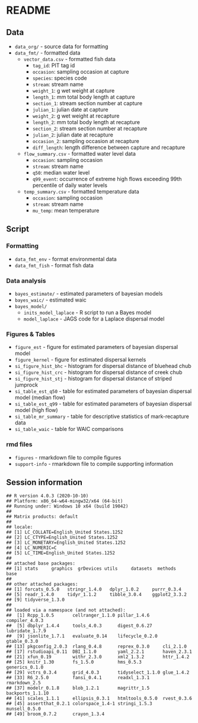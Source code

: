 README
================

## Data

  - `data_org/` - source data for formatting
  - `data_fmt/` - formatted data
      - `vector_data.csv` - formatted fish data
          - `tag_id`: PIT tag id
          - `occasion`: sampling occasion at capture
          - `species`: species code
          - `stream`: stream name
          - `weight_1`: g wet weight at capture
          - `length_1`: mm total body length at capture
          - `section_1`: stream section number at capture
          - `julian_1`: julian date at capture
          - `weight_2`: g wet weight at recapture
          - `length_2`: mm total body length at recapture
          - `section_2`: stream section number at recapture
          - `julian_2`: julian date at recapture
          - `occasion_2`: sampling occasion at recapture
          - `diff_length`: length difference between capture and
            recapture
      - `flow_summary.csv` - formatted water level data
          - `occasion`: sampling occasion
          - `stream`: stream name
          - `q50`: median water level
          - `q99_event`: occurrence of extreme high flows exceeding 99th
            percentile of daily water levels
      - `temp_summary.csv` - formatted temperature data
          - `occasion`: sampling occasion
          - `stream`: stream name
          - `mu_temp`: mean temperature

## Script

### Formatting

  - `data_fmt_env` - format environmental data
  - `data_fmt_fish` - format fish data

### Data analysis

  - `bayes_estimate/` - estimated parameters of bayesian models
  - `bayes_waic/` - estimated waic
  - `bayes_model/`
      - `inits_model_laplace` - R script to run a Bayes model
      - `model_laplace` - JAGS code for a Laplace dispersal model

### Figures & Tables

  - `figure_est` - figure for estimated parameters of bayesian dispersal
    model
  - `figure_kernel` - figure for estimated dispersal kernels
  - `si_figure_hist_bhc` - histogram for dispersal distance of bluehead
    chub
  - `si_figure_hist_crc` - histogram for dispersal distance of creek
    chub
  - `si_figure_hist_stj` - histogram for dispersal distance of striped
    jumprock
  - `si_table_est_q50` - table for estimated parameters of bayesian
    dispersal model (median flow)
  - `si_table_est_q99` - table for estimated parameters of bayesian
    dispersal model (high flow)
  - `si_table_mr_summary` - table for descriptive statistics of
    mark-recapture data
  - `si_table_waic` - table for WAIC comparisons

### rmd files

  - `figures` - rmarkdown file to compile figures
  - `support-info` - rmarkdown file to compile supporting information

## Session information

    ## R version 4.0.3 (2020-10-10)
    ## Platform: x86_64-w64-mingw32/x64 (64-bit)
    ## Running under: Windows 10 x64 (build 19042)
    ## 
    ## Matrix products: default
    ## 
    ## locale:
    ## [1] LC_COLLATE=English_United States.1252 
    ## [2] LC_CTYPE=English_United States.1252   
    ## [3] LC_MONETARY=English_United States.1252
    ## [4] LC_NUMERIC=C                          
    ## [5] LC_TIME=English_United States.1252    
    ## 
    ## attached base packages:
    ## [1] stats     graphics  grDevices utils     datasets  methods   base     
    ## 
    ## other attached packages:
    ## [1] forcats_0.5.0   stringr_1.4.0   dplyr_1.0.2     purrr_0.3.4    
    ## [5] readr_1.4.0     tidyr_1.1.2     tibble_3.0.4    ggplot2_3.3.2  
    ## [9] tidyverse_1.3.0
    ## 
    ## loaded via a namespace (and not attached):
    ##  [1] Rcpp_1.0.5       cellranger_1.1.0 pillar_1.4.6     compiler_4.0.3  
    ##  [5] dbplyr_1.4.4     tools_4.0.3      digest_0.6.27    lubridate_1.7.9 
    ##  [9] jsonlite_1.7.1   evaluate_0.14    lifecycle_0.2.0  gtable_0.3.0    
    ## [13] pkgconfig_2.0.3  rlang_0.4.8      reprex_0.3.0     cli_2.1.0       
    ## [17] rstudioapi_0.11  DBI_1.1.0        yaml_2.2.1       haven_2.3.1     
    ## [21] xfun_0.19        withr_2.3.0      xml2_1.3.2       httr_1.4.2      
    ## [25] knitr_1.30       fs_1.5.0         hms_0.5.3        generics_0.1.0  
    ## [29] vctrs_0.3.4      grid_4.0.3       tidyselect_1.1.0 glue_1.4.2      
    ## [33] R6_2.5.0         fansi_0.4.1      readxl_1.3.1     rmarkdown_2.5   
    ## [37] modelr_0.1.8     blob_1.2.1       magrittr_1.5     backports_1.1.10
    ## [41] scales_1.1.1     ellipsis_0.3.1   htmltools_0.5.0  rvest_0.3.6     
    ## [45] assertthat_0.2.1 colorspace_1.4-1 stringi_1.5.3    munsell_0.5.0   
    ## [49] broom_0.7.2      crayon_1.3.4
